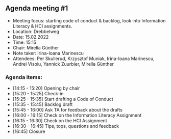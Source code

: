 ## Agenda meeting #1

- Meeting focus: starting code of conduct & backlog, look into Information Literacy & HCI assignments.
- Location: Drebbelweg
- Date: 15.02.2022
- Time: 15:15
- Chair: Mirella Günther
- Note taker: Irina-Ioana Marinescu
- Attendees: Per Skullerud, Krzysztof Muniak, Irina-Ioana Marinescu, Andrei Visoiu, Yannick Zuurbier, Mirella Günther

### Agenda items:

- [14:15 - 15:20] Opening by chair
- [15:20 - 15:25] Check-in
- [15:25 - 15:35] Start drafting a Code of Conduct
- [15:35 - 15:45] Backlog draft
- [15:45 - 16:00] Ask TA for feedback about the drafts
- [16:00 - 16:15] Check on the Information Literacy Assignment
- [16:15 - 16:30] Check on the HCI Assignment
- [16:30 - 16:45] Tips, tops, questions and feedback
- [16:45] Closure
